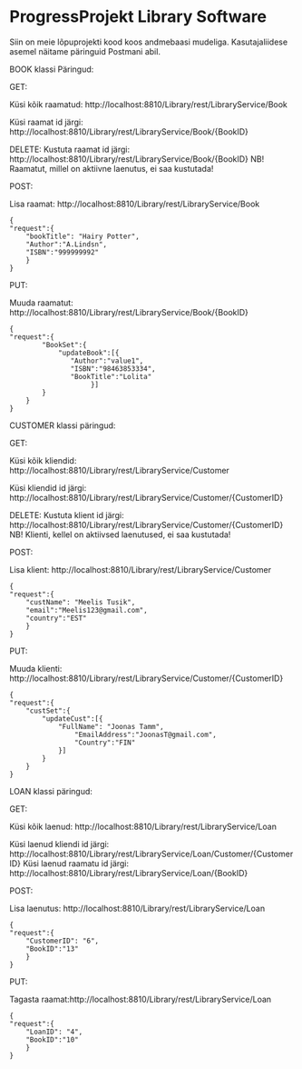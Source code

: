 # ProgressProjekt Library Software

Siin on meie lõpuprojekti kood koos andmebaasi mudeliga. Kasutajaliidese asemel näitame päringuid Postmani abil.

BOOK klassi Päringud:

GET:

Küsi kõik raamatud: http://localhost:8810/Library/rest/LibraryService/Book

Küsi raamat id järgi: http://localhost:8810/Library/rest/LibraryService/Book/{BookID}

DELETE:
Kustuta raamat id järgi: http://localhost:8810/Library/rest/LibraryService/Book/{BookID}
NB! Raamatut, millel on aktiivne laenutus, ei saa kustutada!

POST:

Lisa raamat: http://localhost:8810/Library/rest/LibraryService/Book

	{
	"request":{
		"bookTitle": "Hairy Potter",
		"Author":"A.Lindsn",
		"ISBN":"999999992"
		}
	}

PUT:

Muuda raamatut: http://localhost:8810/Library/rest/LibraryService/Book/{BookID}

	{     
   	"request":{
      		"BookSet":{
         		"updateBook":[{
			       "Author":"value1",
			       "ISBN":"98463853334",
			       "BookTitle":"Lolita"
            			}]
			}
   		}
	}

CUSTOMER klassi päringud:

GET:

Küsi kõik kliendid: http://localhost:8810/Library/rest/LibraryService/Customer

Küsi kliendid id järgi: http://localhost:8810/Library/rest/LibraryService/Customer/{CustomerID}

DELETE:
Kustuta klient id järgi: http://localhost:8810/Library/rest/LibraryService/Customer/{CustomerID}
NB! Klienti, kellel on aktiivsed laenutused, ei saa kustutada!

POST:

Lisa klient: http://localhost:8810/Library/rest/LibraryService/Customer
	
	{
	"request":{	
		"custName": "Meelis Tusik",
		"email":"Meelis123@gmail.com",
		"country":"EST"
		}
	}

PUT:

Muuda klienti: http://localhost:8810/Library/rest/LibraryService/Customer/{CustomerID}

	{	
	"request":{	
		"custSet":{		
			"updateCust":[{
				"FullName": "Joonas Tamm",
		        	"EmailAddress":"JoonasT@gmail.com",
		        	"Country":"FIN"
				}]
			}
		}
	}

LOAN klassi päringud:

GET:

Küsi kõik laenud: http://localhost:8810/Library/rest/LibraryService/Loan

Küsi laenud kliendi id järgi: http://localhost:8810/Library/rest/LibraryService/Loan/Customer/{CustomerID}
Küsi laenud raamatu id järgi: http://localhost:8810/Library/rest/LibraryService/Loan/{BookID}

POST:

Lisa laenutus: http://localhost:8810/Library/rest/LibraryService/Loan

	{	
	"request":{	
		"CustomerID": "6",
		"BookID":"13"
		}
	}

PUT:

Tagasta raamat:http://localhost:8810/Library/rest/LibraryService/Loan

	{
	"request":{	
		"LoanID": "4",
		"BookID":"10"
		}
	}	

